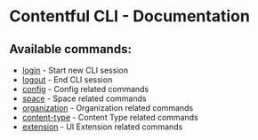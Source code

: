 # Contentful CLI - Documentation

## Available commands:

- [login](./login) - Start new CLI session
- [logout](./logout) - End CLI session
- [config](./config) - Config related commands
- [space](./space) - Space related commands
- [organization](./organization) - Organization related commands
- [content-type](./content-type) - Content Type related commands
- [extension](./extension) - UI Extension related commands
